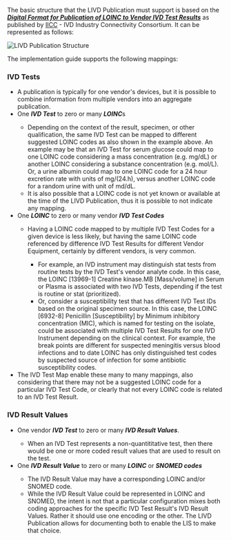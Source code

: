 The basic structure that the LIVD Publication must support is based on the **_[Digital Format for Publication of LOINC to Vendor IVD Test Results](http://ivdconnectivity.org/wp-content/uploads/delightful-downloads/2017/06/IICC_LIVD_Digital_Format_2017_06_01_R2.pdf)_** as published by [IICC](https://ivdconnectivity.org/) - IVD Industry Connectivity Consortium. It can be represented as follows:

![LIVD Publication Structure](Publication_Structure.jpg)

The implementation guide supports the following mappings:

<h3> IVD Tests </h3>
<ul>
     <li> A publication is typically for one vendor's devices, but it is possible to combine information from multiple vendors into an aggregate publication.
     </li>
     <li> One <b><i>IVD Test</i></b> to zero or many <b><i>LOINC</i></b>s </li>
         <ul>
             <li> Depending on the context of the result, specimen, or other qualification, the same IVD Test can be mapped to different suggested LOINC codes as also shown in the example above.  An example may be that an IVD Test for serum glucose could map to one LOINC code considering a mass concentration (e.g. mg/dL) or another LOINC considering a substance concentration (e.g. mol/L). Or, a urine albumin could map to one LOINC code for a 24 hour excretion rate with units of mg/(24.h), versus another LOINC code for a random urine with unit of md/dL.</li>
             <li> It is also possible that a LOINC code is not yet known or available at the time of the LIVD Publication, thus it is possible to not indicate any mapping.</li>
         </ul>
     <li> One <b><i>LOINC</i></b> to zero or many vendor <b><i>IVD Test Codes</i></b></li>
         <ul>
             <li> Having a LOINC code mapped to by multiple IVD Test Codes for a given device is less likely, but having the same LOINC code referenced by difference IVD Test Results for different Vendor Equipment, certainly by different vendors, is very common.</li>
                  <ul>
                     <li> For example, an IVD instrument may distinguish stat tests from routine tests by the IVD Test's vendor analyte code. In this case, the LOINC [13969-1] Creatine kinase.MB [Mass/volume] in Serum or Plasma is associated with two IVD Tests, depending if the test is routine or stat (prioritized).</li>
                     <li> Or, consider a susceptibility test that has different IVD Test IDs based on the original specimen source. In this case, the LOINC [6932-8] Penicillin [Susceptibility] by Minimum inhibitory concentration (MIC), which is named for testing on the isolate, could be associated with multiple IVD Test Results for one IVD Instrument depending on the clinical context. For example, the break points are different for suspected meningitis versus blood infections and to date LOINC has only distinguished test codes by suspected source of infection for some antibiotic susceptibility codes.</li>
                 </ul>
        </ul>
     <li> The IVD Test Map enable these many to many mappings, also considering that there may not be a suggested LOINC code for a particular IVD Test Code, or clearly that not every LOINC code is related to an IVD Test Result.</li>
</ul>

<h3> IVD Result Values </h3>
<ul>
     <li> One vendor <b><i>IVD Test</i></b> to zero or many <b><i>IVD Result Values</i></b>.</li>
          <ul>
                <li> When an IVD Test represents a non-quantititative test, then there would be one or more coded result values that are used to result on the test.</li>
          </ul>
     <li> One <b><i>IVD Result Value</i></b> to zero or many <b><i>LOINC</i></b> or <b><i>SNOMED codes</i></b></li>
          <ul>
               <li> The IVD Result Value may have a corresponding LOINC and/or SNOMED code.</li>
               <li> While the IVD Result Value could be represented in LOINC and SNOMED, the intent is not that a particular configuration mixes both coding approaches for the specific IVD Test Result's IVD Result Values.  Rather it should use one encoding or the other.  The LIVD Publication allows for documenting both to enable the LIS to make that choice.</li>
          </ul>
</ul>
